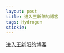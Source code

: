 ```yaml
---
layout: post
title: 进入王新阳的博客
tags: Hydrogen
stickie: 
---
```


<a href ="https://github.com/17824909342">进入王新阳的博客</a>